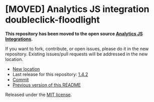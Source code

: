 
# [MOVED] Analytics JS integration doubleclick-floodlight

**This repository has been moved to the open source [Analytics JS Integrations](https://github.com/segmentio/analytics.js-integrations).**

If you want to fork, contribute, or open issues, please do it in the new repository. Existing issues/pull requests will be addressed in the new location.

* [New location](https://github.com/segmentio/analytics.js-integrations/tree/master/integrations/doubleclick-floodlight)
* Last release for this repository: [1.4.2](https://github.com/segment-integrations/analytics.js-integration-doubleclick-floodlight/releases/tag/1.4.2)
* [Commit](https://github.com/segmentio/analytics.js-integrations/commit/e9aaa8bec2b1b52e275e1398087c5862be11213d)
* [Previous version of this README](README-OLD.md)

Released under the [MIT license](LICENSE).
